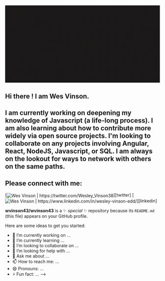 ![Banner](banner.gif)

## Hi there !  **I am Wes Vinson.**  

## I am currently working on deepening my knowledge of Javascript (a life-long process).  I am also learning about how to contribute more widely via open source projects.  I'm looking to **collaborate** on any projects involving Angular, React, NodeJS, Javascript, or SQL.  I am always on the lookout for ways to **network** with others on the same paths.  

## Please **connect with me**:

[<img align="center" alt="Wes Vinson | https://twitter.com/Wesley_Vinson38" width="22px" src="https://cdn.jsdelivr.net/npm/simple-icons@v3/icons/twitter.svg" />][twitter]
[<img align="center" alt="Wes Vinson | https://www.linkedin.com/in/wesley-vinson-edd/
" width="22px" src="https://cdn.jsdelivr.net/npm/simple-icons@v3/icons/linkedin.svg" />][linkedin]


**wvinson43/wvinson43** is a ✨ _special_ ✨ repository because its `README.md` (this file) appears on your GitHub profile.

Here are some ideas to get you started:

- 🔭 I’m currently working on ...
- 🌱 I’m currently learning ...
- 👯 I’m looking to collaborate on ...
- 🤔 I’m looking for help with ...
- 💬 Ask me about ...
- 📫 How to reach me: ...
- 😄 Pronouns: ...
- ⚡ Fun fact: ...
-->
